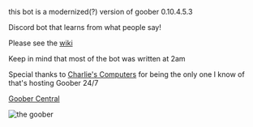 this bot is a modernized(?) version of goober 0.10.4.5.3

Discord bot that learns from what people say!

Please see the [wiki](https://wiki.goober.whatdidyouexpect.eu)

Keep in mind that most of the bot was written at 2am


Special thanks to [Charlie's Computers](https://github.com/PowerPCFan) for being the only one I know of that's hosting Goober 24/7

[Goober Central](https://github.com/whatdidyouexpect/goober-central)

![the goober](https://goober.whatdidyouexpect.eu/imgs/goobs/goobs.png)


